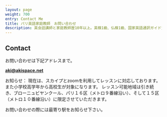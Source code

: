 ```yaml
---
layout: page
weight: 700
entry: Contact Me
title: パリ英語家庭教師　お問い合わせ
description: 英会話講師と家庭教師歴10年以上。英検1級、仏検1級、国家英語通訳ガイド資格など保持。各生徒さんのレベルに合わせて丁寧に英語を教えます。
---
```


## Contact

お問い合わせは下記アドレスまで。

**[aki@akispace.net](mailto:aki@akispace.net)**

お知らせ：
現在は、スカイプとzoomを利用してレッスンに対応しております。
また小学校高学年から高校生が対象になります。
レッスン可能地域は引き続き、ブローニュビヤンクール、パリ１６区（メトロ９番線沿い）、そして１５区（メトロ１０番線沿い）に限定させていただきます。

お問い合わせの際には最寄り駅をお知らせ下さい。
